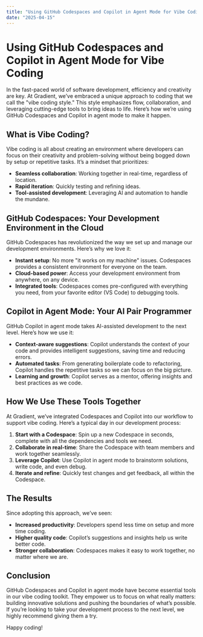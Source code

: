 ```yaml
---
title: "Using GitHub Codespaces and Copilot in Agent Mode for Vibe Coding"
date: "2025-04-15"
---
```


# Using GitHub Codespaces and Copilot in Agent Mode for Vibe Coding

In the fast-paced world of software development, efficiency and creativity are key. At Gradient, we’ve embraced a unique approach to coding that we call the "vibe coding style." This style emphasizes flow, collaboration, and leveraging cutting-edge tools to bring ideas to life. Here’s how we’re using GitHub Codespaces and Copilot in agent mode to make it happen.

## What is Vibe Coding?
Vibe coding is all about creating an environment where developers can focus on their creativity and problem-solving without being bogged down by setup or repetitive tasks. It’s a mindset that prioritizes:

- **Seamless collaboration**: Working together in real-time, regardless of location.
- **Rapid iteration**: Quickly testing and refining ideas.
- **Tool-assisted development**: Leveraging AI and automation to handle the mundane.

## GitHub Codespaces: Your Development Environment in the Cloud
GitHub Codespaces has revolutionized the way we set up and manage our development environments. Here’s why we love it:

- **Instant setup**: No more "it works on my machine" issues. Codespaces provides a consistent environment for everyone on the team.
- **Cloud-based power**: Access your development environment from anywhere, on any device.
- **Integrated tools**: Codespaces comes pre-configured with everything you need, from your favorite editor (VS Code) to debugging tools.

## Copilot in Agent Mode: Your AI Pair Programmer
GitHub Copilot in agent mode takes AI-assisted development to the next level. Here’s how we use it:

- **Context-aware suggestions**: Copilot understands the context of your code and provides intelligent suggestions, saving time and reducing errors.
- **Automated tasks**: From generating boilerplate code to refactoring, Copilot handles the repetitive tasks so we can focus on the big picture.
- **Learning and growth**: Copilot serves as a mentor, offering insights and best practices as we code.

## How We Use These Tools Together
At Gradient, we’ve integrated Codespaces and Copilot into our workflow to support vibe coding. Here’s a typical day in our development process:

1. **Start with a Codespace**: Spin up a new Codespace in seconds, complete with all the dependencies and tools we need.
2. **Collaborate in real-time**: Share the Codespace with team members and work together seamlessly.
3. **Leverage Copilot**: Use Copilot in agent mode to brainstorm solutions, write code, and even debug.
4. **Iterate and refine**: Quickly test changes and get feedback, all within the Codespace.

## The Results
Since adopting this approach, we’ve seen:

- **Increased productivity**: Developers spend less time on setup and more time coding.
- **Higher quality code**: Copilot’s suggestions and insights help us write better code.
- **Stronger collaboration**: Codespaces makes it easy to work together, no matter where we are.

## Conclusion
GitHub Codespaces and Copilot in agent mode have become essential tools in our vibe coding toolkit. They empower us to focus on what really matters: building innovative solutions and pushing the boundaries of what’s possible. If you’re looking to take your development process to the next level, we highly recommend giving them a try.

Happy coding!
